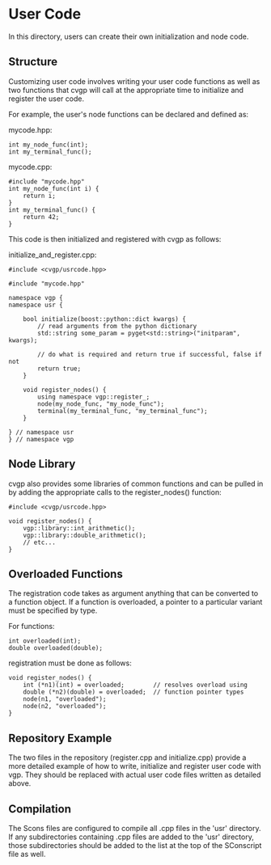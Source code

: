 User Code
=========

In this directory, users can create their own initialization and node code.

Structure
---------

Customizing user code involves writing your user code functions as well as two functions that cvgp will call at the appropriate time to initialize and register the user code.

For example, the user's node functions can be declared and defined as:

mycode.hpp:
	
	int my_node_func(int);
	int my_terminal_func();

mycode.cpp:
	
	#include "mycode.hpp"
	int my_node_func(int i) {
		return i;
	}
	int my_terminal_func() {
		return 42;
	}

This code is then initialized and registered with cvgp as follows:

initialize_and_register.cpp:

	#include <cvgp/usrcode.hpp>
	
	#include "mycode.hpp"
	
	namespace vgp {
	namespace usr {
		
		bool initialize(boost::python::dict kwargs) {
			// read arguments from the python dictionary
			std::string some_param = pyget<std::string>("initparam", kwargs);
			
			// do what is required and return true if successful, false if not
			return true;
		}
		
		void register_nodes() {
			using namespace vgp::register_;
			node(my_node_func, "my_node_func");
			terminal(my_terminal_func, "my_terminal_func");
		}
		
	} // namespace usr
	} // namespace vgp

Node Library
------------

cvgp also provides some libraries of common functions and can be pulled in by adding the appropriate calls to the register_nodes() function:

	#include <cvgp/usrcode.hpp>
	
	void register_nodes() {
		vgp::library::int_arithmetic();
		vgp::library::double_arithmetic();
		// etc...
	}
	
Overloaded Functions
--------------------

The registration code takes as argument anything that can be converted to a function object. If a function is overloaded, a pointer to a particular variant must be specified by type.

For functions:

	int overloaded(int);
	double overloaded(double);

registration must be done as follows:

	void register_nodes() {
		int (*n1)(int) = overloaded;		// resolves overload using
		double (*n2)(double) = overloaded;	// function pointer types
		node(n1, "overloaded");
		node(n2, "overloaded");
	}

Repository Example
------------------

The two files in the repository (register.cpp and initialize.cpp) provide a more detailed example of how to write, initialize and register user code with vgp. They should be replaced with actual user code files written as detailed above.

Compilation
-----------

The Scons files are configured to compile all .cpp files in the 'usr' directory. If any subdirectories containing .cpp files are added to the 'usr' directory, those subdirectories should be added to the list at the top of the SConscript file as well.
